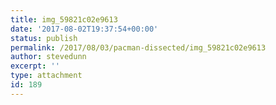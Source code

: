 ```yaml
---
title: img_59821c02e9613
date: '2017-08-02T19:37:54+00:00'
status: publish
permalink: /2017/08/03/pacman-dissected/img_59821c02e9613
author: stevedunn
excerpt: ''
type: attachment
id: 189
---
```

<!DOCTYPE html PUBLIC "-//W3C//DTD HTML 4.0 Transitional//EN" "http://www.w3.org/TR/REC-html40/loose.dtd">
<?xml encoding="UTF-8">
